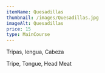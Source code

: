 ```yaml
---
itemName: Quesadillas
thumbnail: /images/Quesadillas.jpg
imageAlt: Quesadillas
price: 15
type: MainCourse
---
```

Tripas, lengua, Cabeza

Tripe, Tongue, Head Meat
